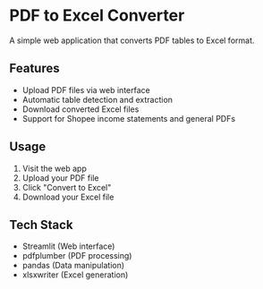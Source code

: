 # PDF to Excel Converter

A simple web application that converts PDF tables to Excel format.

## Features
- Upload PDF files via web interface
- Automatic table detection and extraction
- Download converted Excel files
- Support for Shopee income statements and general PDFs

## Usage
1. Visit the web app
2. Upload your PDF file
3. Click "Convert to Excel"
4. Download your Excel file

## Tech Stack
- Streamlit (Web interface)
- pdfplumber (PDF processing)
- pandas (Data manipulation)
- xlsxwriter (Excel generation)